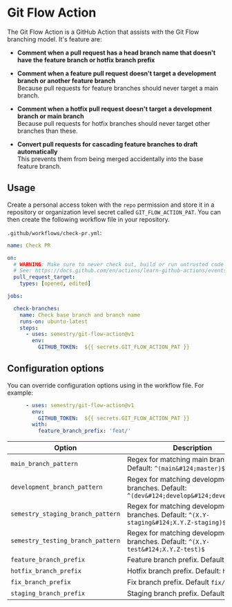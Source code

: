 # Git Flow Action
The Git Flow Action is a GitHub Action that assists with the Git Flow branching model.
It's feature are:

- **Comment when a pull request has a head branch name that doesn't have the feature branch or hotfix branch prefix**

- **Comment when a feature pull request doesn't target a development branch or another feature branch**<br>
  Because pull requests for feature branches should never target a main branch.
  
- **Comment when a hotfix pull request doesn't target a development branch or main branch**<br>
  Because pull requests for hotfix branches should never target other branches than these.

- **Convert pull requests for cascading feature branches to draft automatically**<br>
  This prevents them from being merged accidentally into the base feature branch.

## Usage

Create a personal access token with the `repo` permission and store it in a repository or organization level secret called `GIT_FLOW_ACTION_PAT`.
You can then create the following workflow file in your repository.

`.github/workflows/check-pr.yml`:
```yaml
name: Check PR

on:
  # WARNING: Make sure to never check out, build or run untrusted code with the 'pull_request_target' event.
  # See: https://docs.github.com/en/actions/learn-github-actions/events-that-trigger-workflows#pull_request_target
  pull_request_target:
    types: [opened, edited]

jobs:

  check-branches:
    name: Check base branch and branch name
    runs-on: ubuntu-latest
    steps:
      - uses: semestry/git-flow-action@v1
        env:
          GITHUB_TOKEN:  ${{ secrets.GIT_FLOW_ACTION_PAT }}
```

## Configuration options

You can override configuration options using in the workflow file. For example:

```yaml
      - uses: semestry/git-flow-action@v1
        env:
          GITHUB_TOKEN:  ${{ secrets.GIT_FLOW_ACTION_PAT }}
        with:
          feature_branch_prefix: 'feat/'
```

| Option                            | Description                                                                               |
|-----------------------------------|-------------------------------------------------------------------------------------------|
| `main_branch_pattern`             | Regex for matching main branches. Default: `^(main&#124;master)$`                         |
| `development_branch_pattern`      | Regex for matching development branches. Default: `^(dev&#124;develop&#124;development)$` |
| `semestry_staging_branch_pattern` | Regex for matching development branches. Default: `^(X.Y-staging&#124;X.Y.Z-staging)$`    |
| `semestry_testing_branch_pattern` | Regex for matching development branches. Default: `^(X.Y-test&#124;X.Y.Z-test)$`          |
| `feature_branch_prefix`           | Feature branch prefix. Default: `feature/`                                                |
| `hotfix_branch_prefix`            | Hotfix branch prefix. Default: `hotfix/`                                                  |
| `fix_branch_prefix`               | Fix branch prefix. Default `fix/`                                                         |
| `staging_branch_prefix`           | Staging branch prefix. Default `staging/`                                                 |
 

